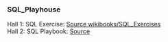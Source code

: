### SQL_Playhouse

Hall 1: SQL Exercise: [Source wikibooks/SQL_Exercises](https://en.wikibooks.org/wiki/SQL_Exercises) <br>
Hall 2: SQL Playbook: [Source](http://www.mysmu.edu/faculty/bhzheng/teaching/SQLPlayBook/)
